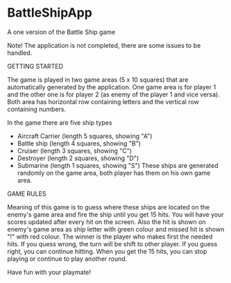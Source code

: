 # BattleShipApp
A one version of the Battle Ship game

Note! The application is not completed, there are some issues to be handled.

GETTING STARTED

The game is played in two game areas (5 x 10 squares) that are automatically generated by the application.
One game area is for player 1 and the other one is for player 2 (as enemy of the player 1 and vice versa).
Both area has horizontal row containing letters and the vertical row containing numbers.

In the game there are five ship types 
- Aircraft Carrier (length 5 squares, showing "A")
- Battle ship (length 4 squares, showing "B")
- Cruiser (length 3 squares, showing "C")
- Destroyer (length 2 squares, showing "D")
- Submarine (length 1 squares, showing "S")
These ships are generated randomly on the game area, both player has them on his own game area.

GAME RULES

Meaning of this game is to guess where these ships are located on the enemy's game area
and fire the ship until you get 15 hits.
You will have your scores updated after every hit on the screen.
Also the hit is shown on enemy's game area as ship letter with green colour 
and missed hit is shown "!" with red colour.
The winner is the player who makes first the needed hits.
If you quess wrong, the turn will be shift to other player.
If you guess right, you can continue hitting.
When you get the 15 hits, you can stop playing or continue to play another round.

Have fun with your playmate!

